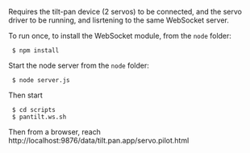 Requires the tilt-pan device (2 servos) to be connected, and the servo driver to be running, and lisrtening to the same WebSocket server.

To run once, to install the WebSocket module, from the `node` folder:
```
 $ npm install
```

Start the node server from the `node` folder:
```
 $ node server.js
```

Then start
```
 $ cd scripts
 $ pantilt.ws.sh
```

Then from a browser, reach http://localhost:9876/data/tilt.pan.app/servo.pilot.html
